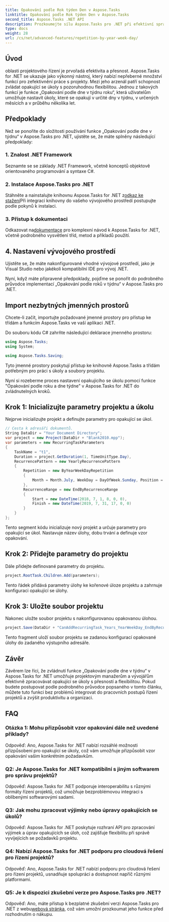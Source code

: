 ```yaml
---
title: Opakování podle Rok týden Den v Aspose.Tasks
linktitle: Opakování podle Rok týden Den v Aspose.Tasks
second_title: Aspose.Tasks .NET API
description: Prozkoumejte sílu Aspose.Tasks pro .NET při efektivní správě opakujících se úkolů. Podrobný průvodce implementací funkce Opakování podle roku a týdne.
type: docs
weight: 28
url: /cs/net/advanced-features/repetition-by-year-week-day/
---
```

## Úvod

oblasti projektového řízení je prvořadá efektivita a přesnost. Aspose.Tasks for .NET se ukazuje jako výkonný nástroj, který nabízí nepřeberné množství funkcí pro zefektivnění práce s projekty. Mezi jeho arzenál patří schopnost zvládat opakující se úkoly s pozoruhodnou flexibilitou. Jednou z takových funkcí je funkce „Opakování podle dne v týdnu roku“, která uživatelům umožňuje nastavit úkoly, které se opakují v určité dny v týdnu, v určených měsících a v průběhu několika let.

## Předpoklady

Než se ponoříte do složitosti používání funkce „Opakování podle dne v týdnu“ v Aspose.Tasks pro .NET, ujistěte se, že máte splněny následující předpoklady:

### 1. Znalost .NET Framework

Seznamte se se základy .NET Framework, včetně konceptů objektově orientovaného programování a syntaxe C#.

### 2. Instalace Aspose.Tasks pro .NET

 Stáhněte a nainstalujte knihovnu Aspose.Tasks for .NET z[odkaz ke stažení](https://releases.aspose.com/tasks/net/)Při integraci knihovny do vašeho vývojového prostředí postupujte podle pokynů k instalaci.

### 3. Přístup k dokumentaci

 Odkazovat na[dokumentace](https://reference.aspose.com/tasks/net/) pro komplexní návod k Aspose.Tasks for .NET, včetně podrobného vysvětlení tříd, metod a příkladů použití.

## 4. Nastavení vývojového prostředí

Ujistěte se, že máte nakonfigurované vhodné vývojové prostředí, jako je Visual Studio nebo jakékoli kompatibilní IDE pro vývoj .NET.

Nyní, když máte připravené předpoklady, pojďme se ponořit do podrobného průvodce implementací „Opakování podle roků v týdnu“ v Aspose.Tasks pro .NET.


## Import nezbytných jmenných prostorů

Chcete-li začít, importujte požadované jmenné prostory pro přístup ke třídám a funkcím Aspose.Tasks ve vaší aplikaci .NET.

Do souboru kódu C# zahrňte následující deklarace jmenného prostoru:

```csharp
using Aspose.Tasks;
using System;

using Aspose.Tasks.Saving;

```

Tyto jmenné prostory poskytují přístup ke knihovně Aspose.Tasks a třídám potřebným pro práci s úkoly a soubory projektu.

Nyní si rozeberme proces nastavení opakujícího se úkolu pomocí funkce "Opakování podle roku a dne týdne" v Aspose.Tasks for .NET do zvládnutelných kroků.

## Krok 1: Inicializujte parametry projektu a úkolu

Nejprve inicializujte projekt a definujte parametry pro opakující se úkol.

```csharp
// Cesta k adresáři dokumentů.
String DataDir = "Your Document Directory";
var project = new Project(DataDir + "Blank2010.mpp");
var parameters = new RecurringTaskParameters
{
    TaskName = "t1",
    Duration = project.GetDuration(1, TimeUnitType.Day),
    RecurrencePattern = new YearlyRecurrencePattern
    {
        Repetition = new ByYearWeekDayRepetition
        {
            Month = Month.July, WeekDay = DayOfWeek.Sunday, Position = OrdinalNumber.First
        },
        RecurrenceRange = new EndByRecurrenceRange
        {
            Start = new DateTime(2018, 7, 1, 8, 0, 0),
            Finish = new DateTime(2019, 7, 31, 17, 0, 0)
        }
    }
};
```

Tento segment kódu inicializuje nový projekt a určuje parametry pro opakující se úkol. Nastavuje název úlohy, dobu trvání a definuje vzor opakování.

## Krok 2: Přidejte parametry do projektu

Dále přidejte definované parametry do projektu.

```csharp
project.RootTask.Children.Add(parameters);
```

Tento řádek přidává parametry úlohy ke kořenové úloze projektu a zahrnuje konfiguraci opakující se úlohy.

## Krok 3: Uložte soubor projektu

Nakonec uložte soubor projektu s nakonfigurovanou opakovanou úlohou.

```csharp
project.Save(DataDir + "CanAddRecurringTask_Years_YearWeekDay_EndByRecurrenceRange_Test.mpp", SaveFileFormat.Mpp);
```

Tento fragment uloží soubor projektu se zadanou konfigurací opakované úlohy do zadaného výstupního adresáře.

## Závěr

Závěrem lze říci, že zvládnutí funkce „Opakování podle dne v týdnu“ v Aspose.Tasks for .NET umožňuje projektovým manažerům a vývojářům efektivně zpracovávat opakující se úkoly s přesností a flexibilitou. Pokud budete postupovat podle podrobného průvodce popsaného v tomto článku, můžete tuto funkci bez problémů integrovat do pracovních postupů řízení projektů a zvýšit produktivitu a organizaci.

## FAQ

### Otázka 1: Mohu přizpůsobit vzor opakování dále než uvedené příklady?

Odpověď: Ano, Aspose.Tasks for .NET nabízí rozsáhlé možnosti přizpůsobení pro opakující se úkoly, což vám umožňuje přizpůsobit vzor opakování vašim konkrétním požadavkům.

### Q2: Je Aspose.Tasks for .NET kompatibilní s jiným softwarem pro správu projektů?

Odpověď: Aspose.Tasks for .NET podporuje interoperabilitu s různými formáty řízení projektů, což umožňuje bezproblémovou integraci s oblíbenými softwarovými sadami.

### Q3: Jak mohu zpracovat výjimky nebo úpravy opakujících se úkolů?

Odpověď: Aspose.Tasks for .NET poskytuje rozhraní API pro zpracování výjimek a úprav opakujících se úloh, což zajišťuje flexibilitu při správě vyvíjejících se požadavků projektu.

### Q4: Nabízí Aspose.Tasks for .NET podporu pro cloudová řešení pro řízení projektů?

Odpověď: Ano, Aspose.Tasks for .NET nabízí podporu pro cloudová řešení pro řízení projektů, usnadňuje spolupráci a dostupnost napříč různými platformami.

### Q5: Je k dispozici zkušební verze pro Aspose.Tasks pro .NET?

 Odpověď: Ano, máte přístup k bezplatné zkušební verzi Aspose.Tasks pro .NET z webu[webová stránka](https://releases.aspose.com/), což vám umožní prozkoumat jeho funkce před rozhodnutím o nákupu.